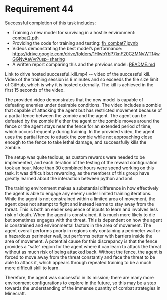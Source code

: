 # Requirement 44

Successful completion of this task includes:
- Training a new model for surviving in a hostile environment: [combat2.pth](https://github.com/lincolnschick/ML4MC/blob/main/docs/reports/requirement-44/combat2.pth)
- Providing the code for training and testing: [fh_combat7.ipynb](https://github.com/lincolnschick/ML4MC/blob/main/docs/reports/requirement-44/fh_combat7.ipynb)
- Videos demonstrating the best model’s performance: https://drive.google.com/drive/folders/1HlwbYbP7knF20CZMNvWT14wGGNyAaVvr?usp=sharing
- A written report comparing this and the previous model: [README.md](https://github.com/lincolnschick/ML4MC/edit/main/docs/reports/requirement-44/README.md)

Link to drive hosted successful_kill.mp4 -- video of the successful kill. Video of the training session is 9 minutes and so exceeds the file size limit of GitHub, which is why it is hosted externally. The kill is achieved in the first 15 seconds of the video.

The provided video demonstrates that the new model is capable of defeating enemies under desirable conditions. The video includes a zombie that capable of attacking the agent but has restricted movement because of a partial fence between the zombie and the agent. The agent can be defeated by the zombie if either the agent or the zombie moves around the fence or the agent stays near the fence for an extended period of time, which occurs frequently during training. In the provided video, the agent uses the partial fence to attack the zombie while not approaching close enough to the fence to take lethal damage, and successfully kills the zombie.

The setup was quite tedious, as custom rewards were needed to be implemented, and each iteration of the testing of the reward configuration took an hour. More than 30 combined hours were spend working on this task. It was difficult but rewarding, as the members of this group have greatly learned about the interaction between python and xml. 

The training environment makes a substantial difference in how effectively the agent is able to engage any enemy under limited training iterations. While the agent is not constrained within a limited area of movement, the agent does not attempt to fight and instead learns to stay away from the threat. This is both an easier sequence of inputs to learn and involves less risk of death. When the agent is constrained, it is much more likely to die but sometimes engages with the threat. This is dependent on how the agent is constrained and environmental factors in the area of movement. The agent overall performs poorly in regions only containing a perimeter wall or a hazardous perimeter wall, but performs better with barriers inside the area of movement. A potential cause for this discrepancy is that the fence provides a "safe" region for the agent where it can learn to attack the threat without as much risk of being attacked back. Without the fence, the agent is forced to move away from the threat constantly and face the threat to be able to attack it, which appears through repeated training to be a much more difficult skill to learn.

Therefore, the agent was successful in its mission; there are many more environment configurations to explore in the future, so this may be a step towards the understanding of the immense quantity of combat strategies in Minecraft.
